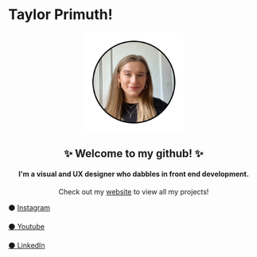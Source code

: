# Taylor Primuth!

<div align="center">
  <img width="200px" src="img/profile.png"/>
</div>

<h2 align="center">✨ Welcome to my github! ✨</h2>
<h4 align="center">I'm a visual and UX designer who dabbles in front end development.</h3>
<p align="center">Check out my <a href="https://tprimuth.github.io" target="_blank">website</a> to view all my projects!</p>

<p> ⚫️ <a href="https://www.instagram.com/taylor.primuth.designs/" target="_blank">Instagram </p> 
<p> ⚫️ <a href="https://www.youtube.com/channel/UCOEWqZZwhHnwIUYQbqFx4ww" target="_blank">Youtube</p> 
<p> ⚫️ <a href="https://www.linkedin.com/in/taylorprimuth/" target="_blank">LinkedIn </p> 

